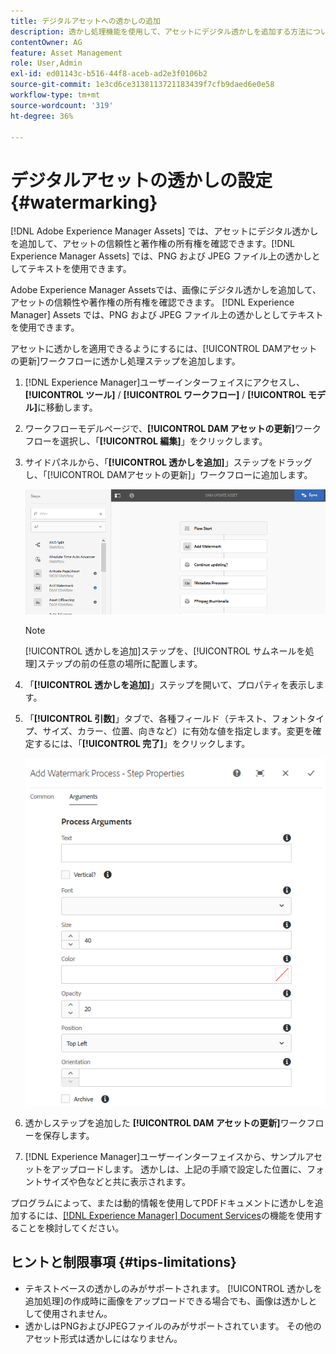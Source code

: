 ```yaml
---
title: デジタルアセットへの透かしの追加
description: 透かし処理機能を使用して、アセットにデジタル透かしを追加する方法について説明します。
contentOwner: AG
feature: Asset Management
role: User,Admin
exl-id: ed01143c-b516-44f8-aceb-ad2e3f0106b2
source-git-commit: 1e3cd6ce3138113721183439f7cfb9daed6e0e58
workflow-type: tm+mt
source-wordcount: '319'
ht-degree: 36%

---
```


# デジタルアセットの透かしの設定 {#watermarking}

[!DNL Adobe Experience Manager Assets] では、アセットにデジタル透かしを追加して、アセットの信頼性と著作権の所有権を確認できます。[!DNL Experience Manager Assets] では、PNG および JPEG ファイル上の透かしとしてテキストを使用できます。

Adobe Experience Manager Assetsでは、画像にデジタル透かしを追加して、アセットの信頼性や著作権の所有権を確認できます。 [!DNL Experience Manager] Assets では、PNG および JPEG ファイル上の透かしとしてテキストを使用できます。

アセットに透かしを適用できるようにするには、[!UICONTROL DAMアセットの更新]ワークフローに透かし処理ステップを追加します。

1. [!DNL Experience Manager]ユーザーインターフェイスにアクセスし、**[!UICONTROL ツール]** / **[!UICONTROL ワークフロー]** / **[!UICONTROL モデル]**&#x200B;に移動します。
1. ワークフローモデルページで、**[!UICONTROL DAM アセットの更新]**&#x200B;ワークフローを選択し、「**[!UICONTROL 編集]**」をクリックします。

1. サイドパネルから、「**[!UICONTROL 透かしを追加]**」ステップをドラッグし、「[!UICONTROL DAMアセットの更新]」ワークフローに追加します。

   ![「DAMアセットの更新」ワークフローで「透かしを追加」ステップをドラッグします。](assets/add_watermark_step_aem_assets.png)

   >[!NOTE]
   >
   >[!UICONTROL 透かしを追加]ステップを、[!UICONTROL サムネールを処理]ステップの前の任意の場所に配置します。

1. 「**[!UICONTROL 透かしを追加]**」ステップを開いて、プロパティを表示します。
1. 「**[!UICONTROL 引数]**」タブで、各種フィールド（テキスト、フォントタイプ、サイズ、カラー、位置、向きなど）に有効な値を指定します。変更を確定するには、「**[!UICONTROL 完了]**」をクリックします。

   ![Assets における「透かしを追加」ステップの引数の指定](assets/arguments_add_watermark_aem_assets.png)

1. 透かしステップを追加した **[!UICONTROL DAM アセットの更新]**&#x200B;ワークフローを保存します。
1. [!DNL Experience Manager]ユーザーインターフェイスから、サンプルアセットをアップロードします。 透かしは、上記の手順で設定した位置に、フォントサイズや色などと共に表示されます。

プログラムによって、または動的情報を使用してPDFドキュメントに透かしを追加するには、[[!DNL Experience Manager] Document Services](/help/forms/using/overview-aem-document-services.md)の機能を使用することを検討してください。

## ヒントと制限事項 {#tips-limitations}

* テキストベースの透かしのみがサポートされます。 [!UICONTROL 透かしを追加処理]の作成時に画像をアップロードできる場合でも、画像は透かしとして使用されません。
* 透かしはPNGおよびJPEGファイルのみがサポートされています。 その他のアセット形式は透かしにはなりません。

